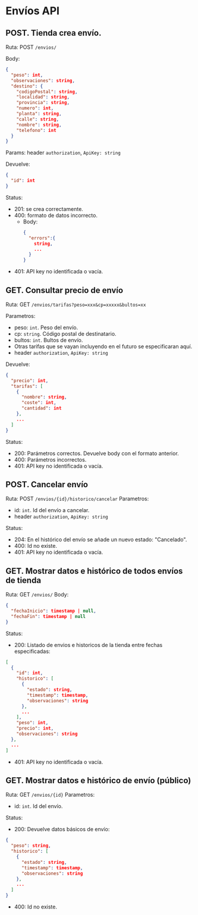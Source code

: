 # Envíos API
## POST. Tienda crea envío.
Ruta: POST `/envios/`

Body:

```json
{
  "peso": int,
  "observaciones": string,
  "destino": {
    "codigoPostal": string,
    "localidad": string,
    "provincia": string,
    "numero": int,
    "planta": string,
    "calle": string,
    "nombre": string,
    "telefono": int
  }
}
```

Params: header `authorization`, `ApiKey: string`

Devuelve:

```json
{
  "id": int
}
```

Status: 
- 201: se crea correctamente.
- 400: formato de datos incorrecto.
  - Body:
    ```json
    {
      "errors":{
        string,
        ...  
      }
    }
    ```
- 401: API key no identificada o vacía.

## GET. Consultar precio de envío
Ruta: GET `/envios/tarifas?peso=xxx&cp=xxxxx&bultos=xx`

Parametros:
- peso: `int`. Peso del envío.
- cp: `string`. Código postal de destinatario.
- bultos: `int`. Bultos de envío.
- Otras tarifas que se vayan incluyendo en el futuro se especificaran aquí.
- header `authorization`, `ApiKey: string`

Devuelve:

```json
{
  "precio": int,
  "tarifas": [
    {
      "nombre": string,
      "coste": int,
      "cantidad": int
    },
    ...
  ]
}
```

Status:
- 200: Parámetros correctos. Devuelve body con el formato anterior.
- 400: Parámetros incorrectos.
- 401: API key no identificada o vacía.

## POST. Cancelar envío
Ruta: POST `/envios/{id}/historico/cancelar`
Parametros:
- id: `int`. Id del envío a cancelar.
- header `authorization`, `ApiKey: string`

Status:
- 204: En el histórico del envío se añade un nuevo estado: "Cancelado".
- 400: Id no existe.
- 401: API key no identificada o vacía.


## GET. Mostrar datos e histórico de todos envíos de tienda
Ruta: GET `/envios/`
Body:
```json
{
  "fechaInicio": timestamp | null,
  "fechaFin": timestamp | null
}
```

Status:
- 200: Listado de envios e historicos de la tienda entre fechas especificadas:

```json
[
  {
    "id": int,
    "historico": [
      {
        "estado": string,
        "timestamp": timestamp,
        "observaciones": string
      },
      ...
    ],
    "peso": int,
    "precio": int,
    "observaciones": string
  },
  ...
]
```

- 401: API key no identificada o vacía.
## GET. Mostrar datos e histórico de envío (público)
Ruta: GET `/envios/{id}`
Parametros:
- id: `int`. Id del envío.

Status:
- 200: Devuelve datos básicos de envío:

```json
{
  "peso": string,
  "historico": [
    {
      "estado": string,
      "timestamp": timestamp,
      "observaciones": string
    },
    ...
  ]
}
```

- 400: Id no existe.